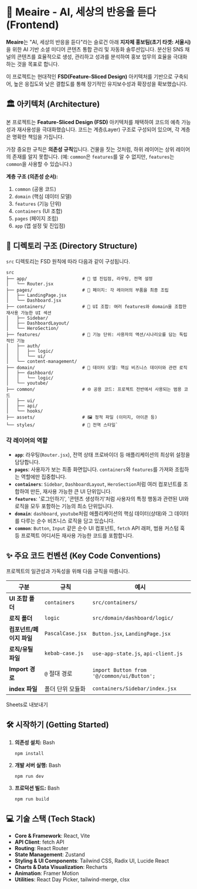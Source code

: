 # 🚀 Meaire - AI, 세상의 반응을 듣다 (Frontend)

**Meaire**는 "AI, 세상의 반응을 듣다"라는 슬로건 아래 **지자체 홍보팀(초기 타겟: 서울시)** 을 위한 AI 기반 소셜 미디어 콘텐츠 통합 관리 및 자동화 솔루션입니다. 분산된 SNS 채널의 콘텐츠를 효율적으로 생성, 관리하고 성과를 분석하여 홍보 업무의 효율을 극대화하는 것을 목표로 합니다.

이 프로젝트는 현대적인 **FSD(Feature-Sliced Design)** 아키텍처를 기반으로 구축되어, 높은 응집도와 낮은 결합도를 통해 장기적인 유지보수성과 확장성을 확보했습니다.

## 🏛️ 아키텍처 (Architecture)

본 프로젝트는 **Feature-Sliced Design (FSD)** 아키텍처를 채택하여 코드의 예측 가능성과 재사용성을 극대화했습니다. 코드는 계층(Layer) 구조로 구성되어 있으며, 각 계층은 명확한 책임을 가집니다.

가장 중요한 규칙은 **의존성 규칙**입니다. 건물을 짓는 것처럼, 하위 레이어는 상위 레이어의 존재를 알지 못합니다. (예: `common`은 `features`를 알 수 없지만, `features`는 `common`을 사용할 수 있습니다.)

**계층 구조 (의존성 순서):**

1. `common` (공용 코드)
2. `domain` (핵심 데이터 모델)
3. `features` (기능 단위)
4. `containers` (UI 조합)
5. `pages` (페이지 조립)
6. `app` (앱 설정 및 진입점)

## 📁 디렉토리 구조 (Directory Structure)

`src` 디렉토리는 FSD 원칙에 따라 다음과 같이 구성됩니다.

```
src
├── app/                     # 🏁 앱 진입점, 라우팅, 전역 설정
│   └── Router.jsx
├── pages/                   # 📄 페이지: 각 레이어의 부품을 최종 조립
│   ├── LandingPage.jsx
│   └── Dashboard.jsx
├── containers/              # 🧩 UI 조합: 여러 features와 domain을 조합한 재사용 가능한 UI 섹션
│   ├── Sidebar/
│   ├── DashboardLayout/
│   └── HeroSection/
├── features/                # 🚀 기능 단위: 사용자의 액션/시나리오를 담는 독립적인 기능
│   ├── auth/
│   │   ├── logic/
│   │   └── ui/
│   └── content-management/
├── domain/                  # 📂 데이터 모델: 핵심 비즈니스 데이터와 관련 로직
│   ├── dashboard/
│   │   └── logic/
│   └── youtube/
├── common/                  # 🌐 공용 코드: 프로젝트 전반에서 사용되는 범용 코드
│   ├── ui/
│   ├── api/
│   └── hooks/
├── assets/                  # 🖼️ 정적 파일 (이미지, 아이콘 등)
└── styles/                  # 🎨 전역 스타일`
```

### 각 레이어의 역할

- **`app`**: 라우팅(`Router.jsx`), 전역 상태 프로바이더 등 애플리케이션의 최상위 설정을 담당합니다.
- **`pages`**: 사용자가 보는 최종 화면입니다. `containers`와 `features`를 가져와 조립하는 역할에만 집중합니다.
- **`containers`**: `Sidebar`, `DashboardLayout`, `HeroSection`처럼 여러 컴포넌트를 조합하여 만든, 재사용 가능한 큰 UI 단위입니다.
- **`features`**: '로그인하기', '콘텐츠 생성하기'처럼 사용자의 특정 행동과 관련된 UI와 로직을 모두 포함하는 기능의 최소 단위입니다.
- **`domain`**: `dashboard`, `youtube`처럼 애플리케이션의 핵심 데이터(상태)와 그 데이터를 다루는 순수 비즈니스 로직을 담고 있습니다.
- **`common`**: `Button`, `Input` 같은 순수 UI 컴포넌트, `fetch` API 래퍼, 범용 커스텀 훅 등 프로젝트 어디서든 재사용 가능한 코드를 포함합니다.

## ✨ 주요 코드 컨벤션 (Key Code Conventions)

프로젝트의 일관성과 가독성을 위해 다음 규칙을 따릅니다.

| 구분 | 규칙 | 예시 |
| --- | --- | --- |
| **UI 조합 폴더** | `containers` | `src/containers/` |
| **로직 폴더** | `logic` | `src/domain/dashboard/logic/` |
| **컴포넌트/페이지 파일** | `PascalCase.jsx` | `Button.jsx`, `LandingPage.jsx` |
| **로직/유틸 파일** | `kebab-case.js` | `use-app-state.js`, `api-client.js` |
| **Import 경로** | `@` 절대 경로 | `import Button from '@/common/ui/Button';` |
| **index 파일** | 폴더 단위 모듈화 | `containers/Sidebar/index.jsx` |

Sheets로 내보내기

## 🛠️ 시작하기 (Getting Started)

1. **의존성 설치:** Bash
    
    ```npm install```
    
2. **개발 서버 실행:** Bash
    
    ```npm run dev```
    
3. **프로덕션 빌드:** Bash
    
    ```npm run build```
    

## 💻 기술 스택 (Tech Stack)

- **Core & Framework**: React, Vite
- **API Client**: fetch API
- **Routing**: React Router
- **State Management**: Zustand
- **Styling & UI Components**: Tailwind CSS, Radix UI, Lucide React
- **Charts & Data Visualization**: Recharts
- **Animation**: Framer Motion
- **Utilities**: React Day Picker, tailwind-merge, clsx
